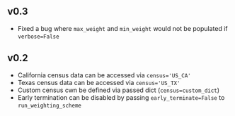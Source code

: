 ## v0.3

* Fixed a bug where `max_weight` and `min_weight` would not be populated if `verbose=False`

## v0.2

* California census data can be accessed via `census='US_CA'`
* Texas census data can be accessed via `census='US_TX'`
* Custom census cwn be defined via passed dict (`census=custom_dict`)
* Early termination can be disabled by passing `early_terminate=False` to `run_weighting_scheme`
